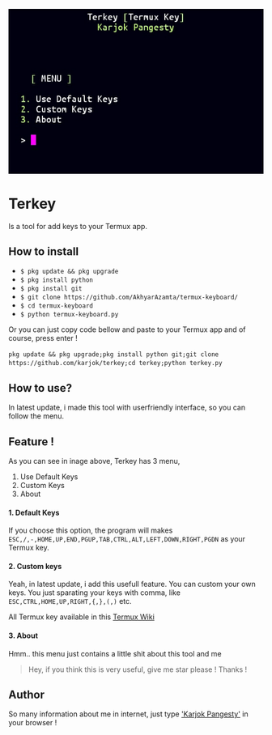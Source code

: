 ![Terkey Termux Key](screenshot.jpg)

# Terkey
Is a tool for add keys to your Termux app.

## How to install

* `$ pkg update && pkg upgrade`
* `$ pkg install python`
* `$ pkg install git`
* `$ git clone https://github.com/AkhyarAzamta/termux-keyboard/`
* `$ cd termux-keyboard`
* `$ python termux-keyboard.py`


Or you can just copy code bellow and paste to your Termux app and of course, press enter !

```pkg update && pkg upgrade;pkg install python git;git clone https://github.com/karjok/terkey;cd terkey;python terkey.py```

## How to use?
In latest update, i made this tool with userfriendly interface, so you can follow the menu.

## Feature !

As you can see in inage above, Terkey has 3 menu,

1. Use Default Keys
1. Custom Keys
1. About

#### 1. Default Keys
If you choose this option, the program will makes
`ESC,/,-,HOME,UP,END,PGUP,TAB,CTRL,ALT,LEFT,DOWN,RIGHT,PGDN`
as your Termux key.

#### 2. Custom keys
Yeah, in latest update, i add this usefull feature. You can custom your own keys.
You just sparating your keys with comma, like `ESC,CTRL,HOME,UP,RIGHT,{,},(,)` etc.

All Termux key available in this [Termux Wiki](https://wiki.termux.com/wiki/Touch_Keyboard)

#### 3. About
Hmm.. this menu just contains a little shit about this tool and me

> Hey, if you think this is very useful, give me star please !
> Thanks !
## Author
So many information about me in internet, just type ['Karjok Pangesty'](https://t.me/om_karjok) in your browser !
